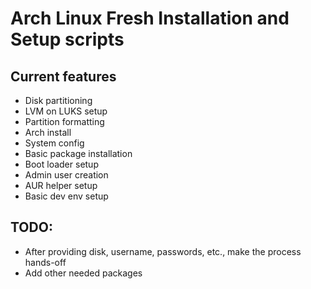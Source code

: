 # Arch Linux Fresh Installation and Setup scripts

## Current features
- Disk partitioning
- LVM on LUKS setup
- Partition formatting
- Arch install
- System config
- Basic package installation
- Boot loader setup
- Admin user creation
- AUR helper setup
- Basic dev env setup

## TODO:
- After providing disk, username, passwords, etc., make the process hands-off
- Add other needed packages

